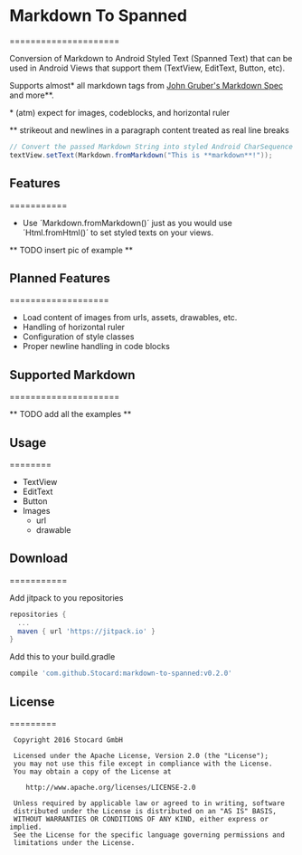 # Markdown To Spanned
=====================

Conversion of Markdown to Android Styled Text (Spanned Text) that can be used in Android Views that support them (TextView, EditText, Button, etc).

Supports almost\* all markdown tags from [John Gruber's Markdown Spec](http://daringfireball.net/projects/markdown/syntax) and more\*\*.

\* (atm) expect for images, codeblocks, and horizontal ruler

\*\* strikeout and newlines in a paragraph content treated as real line breaks

``` java
// Convert the passed Markdown String into styled Android CharSequence
textView.setText(Markdown.fromMarkdown("This is **markdown**!"));
```



## Features
===========
 * Use ´Markdown.fromMarkdown()´ just as you would use ´Html.fromHtml()´ to set styled texts on your views.

 ** TODO insert pic of example **

## Planned Features
===================

 * Load content of images from urls, assets, drawables, etc.
 * Handling of horizontal ruler
 * Configuration of style classes
 * Proper newline handling in code blocks




## Supported Markdown
=====================

** TODO add all the examples **


## Usage
========

 * TextView
 * EditText
 * Button
 * Images
    * url
    * drawable


## Download
===========

Add jitpack to you repositories

```groovy
repositories {
  ...
  maven { url 'https://jitpack.io' }
}
```

Add this to your build.gradle

```groovy
compile 'com.github.Stocard:markdown-to-spanned:v0.2.0'
```


## License
=========

     Copyright 2016 Stocard GmbH

     Licensed under the Apache License, Version 2.0 (the "License");
     you may not use this file except in compliance with the License.
     You may obtain a copy of the License at

        http://www.apache.org/licenses/LICENSE-2.0

     Unless required by applicable law or agreed to in writing, software
     distributed under the License is distributed on an "AS IS" BASIS,
     WITHOUT WARRANTIES OR CONDITIONS OF ANY KIND, either express or implied.
     See the License for the specific language governing permissions and
     limitations under the License.
